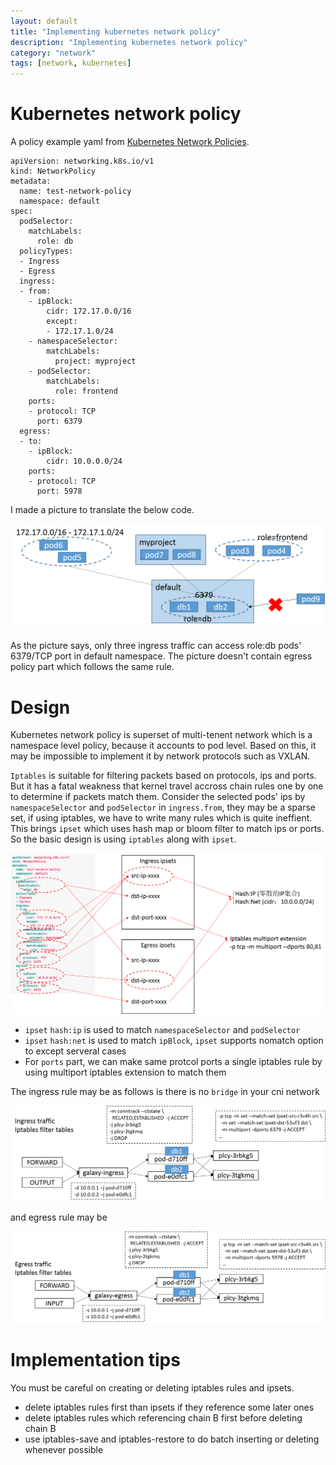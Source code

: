 ```yaml
---
layout: default
title: "Implementing kubernetes network policy"
description: "Implementing kubernetes network policy"
category: "network"
tags: [network, kubernetes]
---
```


# Kubernetes network policy

A policy example yaml from [Kubernetes Network Policies](https://kubernetes.io/docs/concepts/services-networking/network-policies/).

```
apiVersion: networking.k8s.io/v1
kind: NetworkPolicy
metadata:
  name: test-network-policy
  namespace: default
spec:
  podSelector:
    matchLabels:
      role: db
  policyTypes:
  - Ingress
  - Egress
  ingress:
  - from:
    - ipBlock:
        cidr: 172.17.0.0/16
        except:
        - 172.17.1.0/24
    - namespaceSelector:
        matchLabels:
          project: myproject
    - podSelector:
        matchLabels:
          role: frontend
    ports:
    - protocol: TCP
      port: 6379
  egress:
  - to:
    - ipBlock:
        cidr: 10.0.0.0/24
    ports:
    - protocol: TCP
      port: 5978
```

I made a picture to translate the below code.

<img src="/images/kubernetes-network-policy/policy-ingress.png"/>

As the picture says, only three ingress traffic can access role:db pods' 6379/TCP port in default namespace. The picture doesn't contain egress policy part which follows the same rule.

# Design

Kubernetes network policy is superset of multi-tenent network which is a namespace level policy, because it accounts to pod level. Based on this, it may be impossible to implement it by network protocols such as VXLAN.

`Iptables` is suitable for filtering packets based on protocols, ips and ports. But it has a fatal weakness that kernel travel accross chain rules one by one to determine if packets match them. Consider the selected pods' ips by `namespaceSelector` and `podSelector` in `ingress.from`, they may be a sparse set, if using iptables, we have to write many rules which is quite ineffient. This brings `ipset` which uses hash map or bloom filter to match ips or ports. So the basic design is using `iptables` along with `ipset`.

<img src="/images/kubernetes-network-policy/policy-ipset.png"/>

- `ipset` `hash:ip` is used to match `namespaceSelector` and `podSelector`
- `ipset` `hash:net` is used to match `ipBlock`, `ipset` supports nomatch option to except serveral cases
- For `ports` part, we can make same protcol ports a single iptables rule by using multiport iptables extension to match them

The ingress rule may be as follows is there is no `bridge` in your cni network

<img src="/images/kubernetes-network-policy/policy-ingress-rule.png"/>

and egress rule may be

<img src="/images/kubernetes-network-policy/policy-egress-rule.png"/>

# Implementation tips

You must be careful on creating or deleting iptables rules and ipsets.

- delete iptables rules first than ipsets if they reference some later ones
- delete iptables rules which referencing chain B first before deleting chain B
- use iptables-save and iptables-restore to do batch inserting or deleting whenever possible
